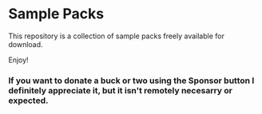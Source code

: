 # Sample Packs
This repository is a collection of sample packs freely available for download. 

Enjoy!

### If you want to donate a buck or two using the Sponsor button I definitely appreciate it, but it isn't remotely necesarry or expected.

